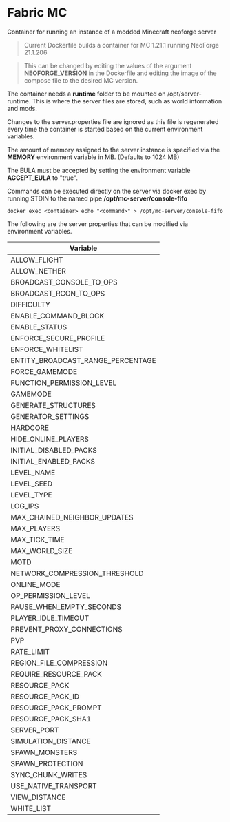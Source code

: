 # Fabric MC

Container for running an instance of a modded Minecraft neoforge server

> Current Dockerfile builds a container for MC 1.21.1 running NeoForge 21.1.206

> This can be changed by editing the values of the argument **NEOFORGE_VERSION**
> in the Dockerfile and editing the image of the compose file to the desired MC
> version.

The container needs a **runtime** folder to be mounted on /opt/server-runtime.
This is where the server files are stored, such as world information and mods.

Changes to the server.properties file are ignored as this file is regenerated
every time the container is started based on the current environment variables.

The amount of memory assigned to the server instance is specified via the
**MEMORY** environment variable in MB. (Defaults to 1024 MB)

The EULA must be accepted by setting the environment variable **ACCEPT_EULA** to
"true".

Commands can be executed directly on the server via docker exec by running STDIN
to the named pipe **/opt/mc-server/console-fifo**
```
docker exec <container> echo "<command>" > /opt/mc-server/console-fifo
```

The following are the server properties that can be modified via environment
variables.

| Variable |
| --- |
|ALLOW_FLIGHT|
|ALLOW_NETHER|
|BROADCAST_CONSOLE_TO_OPS|
|BROADCAST_RCON_TO_OPS|
|DIFFICULTY|
|ENABLE_COMMAND_BLOCK|
|ENABLE_STATUS|
|ENFORCE_SECURE_PROFILE|
|ENFORCE_WHITELIST|
|ENTITY_BROADCAST_RANGE_PERCENTAGE|
|FORCE_GAMEMODE|
|FUNCTION_PERMISSION_LEVEL|
|GAMEMODE|
|GENERATE_STRUCTURES|
|GENERATOR_SETTINGS|
|HARDCORE|
|HIDE_ONLINE_PLAYERS|
|INITIAL_DISABLED_PACKS|
|INITIAL_ENABLED_PACKS|
|LEVEL_NAME|
|LEVEL_SEED|
|LEVEL_TYPE|
|LOG_IPS|
|MAX_CHAINED_NEIGHBOR_UPDATES|
|MAX_PLAYERS|
|MAX_TICK_TIME|
|MAX_WORLD_SIZE|
|MOTD|
|NETWORK_COMPRESSION_THRESHOLD|
|ONLINE_MODE|
|OP_PERMISSION_LEVEL|
|PAUSE_WHEN_EMPTY_SECONDS|
|PLAYER_IDLE_TIMEOUT|
|PREVENT_PROXY_CONNECTIONS|
|PVP|
|RATE_LIMIT|
|REGION_FILE_COMPRESSION|
|REQUIRE_RESOURCE_PACK|
|RESOURCE_PACK|
|RESOURCE_PACK_ID|
|RESOURCE_PACK_PROMPT|
|RESOURCE_PACK_SHA1|
|SERVER_PORT|
|SIMULATION_DISTANCE|
|SPAWN_MONSTERS|
|SPAWN_PROTECTION|
|SYNC_CHUNK_WRITES|
|USE_NATIVE_TRANSPORT|
|VIEW_DISTANCE|
|WHITE_LIST|
